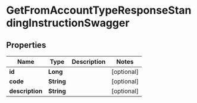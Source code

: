 

# GetFromAccountTypeResponseStandingInstructionSwagger

## Properties

Name | Type | Description | Notes
------------ | ------------- | ------------- | -------------
**id** | **Long** |  |  [optional]
**code** | **String** |  |  [optional]
**description** | **String** |  |  [optional]



